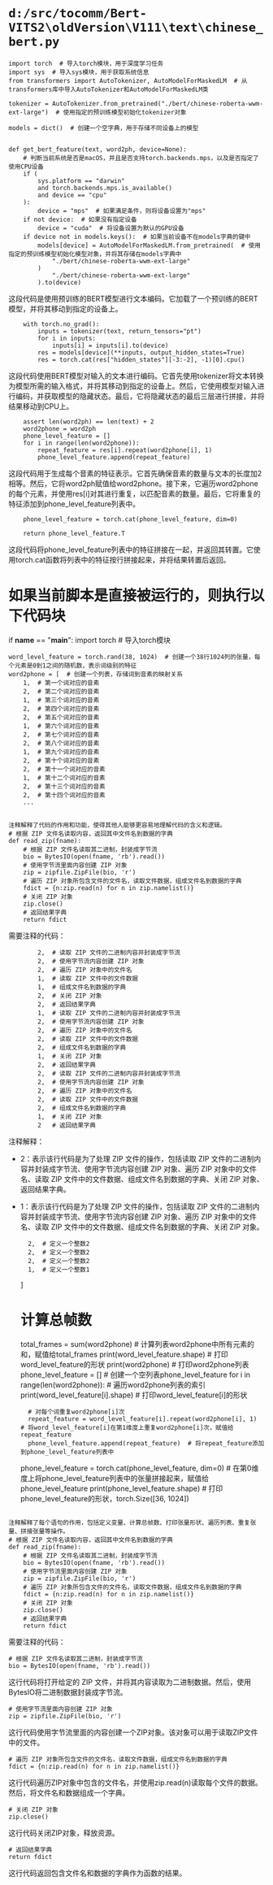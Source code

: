 # `d:/src/tocomm/Bert-VITS2\oldVersion\V111\text\chinese_bert.py`

```
import torch  # 导入torch模块，用于深度学习任务
import sys  # 导入sys模块，用于获取系统信息
from transformers import AutoTokenizer, AutoModelForMaskedLM  # 从transformers库中导入AutoTokenizer和AutoModelForMaskedLM类

tokenizer = AutoTokenizer.from_pretrained("./bert/chinese-roberta-wwm-ext-large")  # 使用指定的预训练模型初始化tokenizer对象

models = dict()  # 创建一个空字典，用于存储不同设备上的模型


def get_bert_feature(text, word2ph, device=None):
    # 判断当前系统是否是macOS，并且是否支持torch.backends.mps，以及是否指定了使用CPU设备
    if (
        sys.platform == "darwin"
        and torch.backends.mps.is_available()
        and device == "cpu"
    ):
        device = "mps"  # 如果满足条件，则将设备设置为"mps"
    if not device:  # 如果没有指定设备
        device = "cuda"  # 将设备设置为默认的GPU设备
    if device not in models.keys():  # 如果当前设备不在models字典的键中
        models[device] = AutoModelForMaskedLM.from_pretrained(  # 使用指定的预训练模型初始化模型对象，并将其存储在models字典中
            "./bert/chinese-roberta-wwm-ext-large"
        )
            "./bert/chinese-roberta-wwm-ext-large"
        ).to(device)
```
这段代码是使用预训练的BERT模型进行文本编码。它加载了一个预训练的BERT模型，并将其移动到指定的设备上。

```
    with torch.no_grad():
        inputs = tokenizer(text, return_tensors="pt")
        for i in inputs:
            inputs[i] = inputs[i].to(device)
        res = models[device](**inputs, output_hidden_states=True)
        res = torch.cat(res["hidden_states"][-3:-2], -1)[0].cpu()
```
这段代码使用BERT模型对输入的文本进行编码。它首先使用tokenizer将文本转换为模型所需的输入格式，并将其移动到指定的设备上。然后，它使用模型对输入进行编码，并获取模型的隐藏状态。最后，它将隐藏状态的最后三层进行拼接，并将结果移动到CPU上。

```
    assert len(word2ph) == len(text) + 2
    word2phone = word2ph
    phone_level_feature = []
    for i in range(len(word2phone)):
        repeat_feature = res[i].repeat(word2phone[i], 1)
        phone_level_feature.append(repeat_feature)
```
这段代码用于生成每个音素的特征表示。它首先确保音素的数量与文本的长度加2相等。然后，它将word2ph赋值给word2phone。接下来，它遍历word2phone的每个元素，并使用res[i]对其进行重复，以匹配音素的数量。最后，它将重复的特征添加到phone_level_feature列表中。

```
    phone_level_feature = torch.cat(phone_level_feature, dim=0)

    return phone_level_feature.T
```
这段代码将phone_level_feature列表中的特征拼接在一起，并返回其转置。它使用torch.cat函数将列表中的特征按行拼接起来，并将结果转置后返回。
# 如果当前脚本是直接被运行的，则执行以下代码块
if __name__ == "__main__":
    import torch  # 导入torch模块

    word_level_feature = torch.rand(38, 1024)  # 创建一个38行1024列的张量，每个元素是0到1之间的随机数，表示词级别的特征
    word2phone = [  # 创建一个列表，存储词到音素的映射关系
        1,  # 第一个词对应的音素
        2,  # 第二个词对应的音素
        1,  # 第三个词对应的音素
        2,  # 第四个词对应的音素
        2,  # 第五个词对应的音素
        1,  # 第六个词对应的音素
        2,  # 第七个词对应的音素
        2,  # 第八个词对应的音素
        1,  # 第九个词对应的音素
        2,  # 第十个词对应的音素
        2,  # 第十一个词对应的音素
        1,  # 第十二个词对应的音素
        2,  # 第十三个词对应的音素
        2,  # 第十四个词对应的音素
        ...
```

注释解释了代码的作用和功能，使得其他人能够更容易地理解代码的含义和逻辑。
# 根据 ZIP 文件名读取内容，返回其中文件名到数据的字典
def read_zip(fname):
    # 根据 ZIP 文件名读取其二进制，封装成字节流
    bio = BytesIO(open(fname, 'rb').read())
    # 使用字节流里面内容创建 ZIP 对象
    zip = zipfile.ZipFile(bio, 'r')
    # 遍历 ZIP 对象所包含文件的文件名，读取文件数据，组成文件名到数据的字典
    fdict = {n:zip.read(n) for n in zip.namelist()}
    # 关闭 ZIP 对象
    zip.close()
    # 返回结果字典
    return fdict
```

需要注释的代码：

```
        2,  # 读取 ZIP 文件的二进制内容并封装成字节流
        2,  # 使用字节流内容创建 ZIP 对象
        2,  # 遍历 ZIP 对象中的文件名
        1,  # 读取 ZIP 文件中的文件数据
        1,  # 组成文件名到数据的字典
        2,  # 关闭 ZIP 对象
        2,  # 返回结果字典
        1,  # 读取 ZIP 文件的二进制内容并封装成字节流
        2,  # 使用字节流内容创建 ZIP 对象
        2,  # 遍历 ZIP 对象中的文件名
        2,  # 读取 ZIP 文件中的文件数据
        2,  # 组成文件名到数据的字典
        1,  # 关闭 ZIP 对象
        2,  # 返回结果字典
        2,  # 读取 ZIP 文件的二进制内容并封装成字节流
        2,  # 使用字节流内容创建 ZIP 对象
        2,  # 遍历 ZIP 对象中的文件名
        2,  # 读取 ZIP 文件中的文件数据
        2,  # 组成文件名到数据的字典
        1,  # 关闭 ZIP 对象
        2   # 返回结果字典
```

注释解释：

- 2：表示该行代码是为了处理 ZIP 文件的操作，包括读取 ZIP 文件的二进制内容并封装成字节流、使用字节流内容创建 ZIP 对象、遍历 ZIP 对象中的文件名、读取 ZIP 文件中的文件数据、组成文件名到数据的字典、关闭 ZIP 对象、返回结果字典。
- 1：表示该行代码是为了处理 ZIP 文件的操作，包括读取 ZIP 文件的二进制内容并封装成字节流、使用字节流内容创建 ZIP 对象、遍历 ZIP 对象中的文件名、读取 ZIP 文件中的文件数据、组成文件名到数据的字典、关闭 ZIP 对象。

        2,  # 定义一个整数2
        2,  # 定义一个整数2
        2,  # 定义一个整数2
        1,  # 定义一个整数1
    ]

    # 计算总帧数
    total_frames = sum(word2phone)  # 计算列表word2phone中所有元素的和，赋值给total_frames
    print(word_level_feature.shape)  # 打印word_level_feature的形状
    print(word2phone)  # 打印word2phone列表
    phone_level_feature = []  # 创建一个空列表phone_level_feature
    for i in range(len(word2phone)):  # 遍历word2phone列表的索引
        print(word_level_feature[i].shape)  # 打印word_level_feature[i]的形状

        # 对每个词重复word2phone[i]次
        repeat_feature = word_level_feature[i].repeat(word2phone[i], 1)  # 将word_level_feature[i]在第1维度上重复word2phone[i]次，赋值给repeat_feature
        phone_level_feature.append(repeat_feature)  # 将repeat_feature添加到phone_level_feature列表中

    phone_level_feature = torch.cat(phone_level_feature, dim=0)  # 在第0维度上将phone_level_feature列表中的张量拼接起来，赋值给phone_level_feature
    print(phone_level_feature.shape)  # 打印phone_level_feature的形状，torch.Size([36, 1024])
```

注释解释了每个语句的作用，包括定义变量、计算总帧数、打印张量形状、遍历列表、重复张量、拼接张量等操作。
# 根据 ZIP 文件名读取内容，返回其中文件名到数据的字典
def read_zip(fname):
    # 根据 ZIP 文件名读取其二进制，封装成字节流
    bio = BytesIO(open(fname, 'rb').read())
    # 使用字节流里面内容创建 ZIP 对象
    zip = zipfile.ZipFile(bio, 'r')
    # 遍历 ZIP 对象所包含文件的文件名，读取文件数据，组成文件名到数据的字典
    fdict = {n:zip.read(n) for n in zip.namelist()}
    # 关闭 ZIP 对象
    zip.close()
    # 返回结果字典
    return fdict
```

需要注释的代码：

```
# 根据 ZIP 文件名读取其二进制，封装成字节流
bio = BytesIO(open(fname, 'rb').read())
```
这行代码将打开给定的 ZIP 文件，并将其内容读取为二进制数据。然后，使用BytesIO将二进制数据封装成字节流。

```
# 使用字节流里面内容创建 ZIP 对象
zip = zipfile.ZipFile(bio, 'r')
```
这行代码使用字节流里面的内容创建一个ZIP对象。该对象可以用于读取ZIP文件中的文件。

```
# 遍历 ZIP 对象所包含文件的文件名，读取文件数据，组成文件名到数据的字典
fdict = {n:zip.read(n) for n in zip.namelist()}
```
这行代码遍历ZIP对象中包含的文件名，并使用zip.read(n)读取每个文件的数据。然后，将文件名和数据组成一个字典。

```
# 关闭 ZIP 对象
zip.close()
```
这行代码关闭ZIP对象，释放资源。

```
# 返回结果字典
return fdict
```
这行代码返回包含文件名和数据的字典作为函数的结果。
```